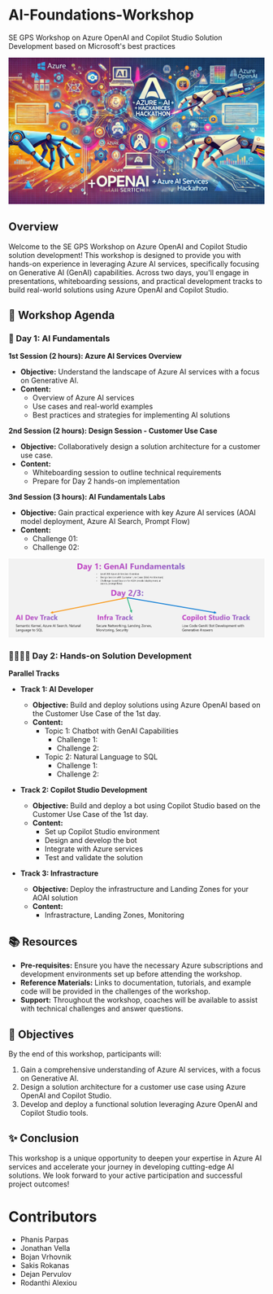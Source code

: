 # AI-Foundations-Workshop
SE GPS Workshop on Azure OpenAI and Copilot Studio Solution Development based on Microsoft's best practices

![Azure OpenAI + AI Services Hackathon](images/banner.webp)


## Overview

Welcome to the SE GPS Workshop on Azure OpenAI and Copilot Studio solution development! This workshop is designed to provide you with hands-on experience in leveraging Azure AI services, specifically focusing on Generative AI (GenAI) capabilities. Across two days, you'll engage in presentations, whiteboarding sessions, and practical development tracks to build real-world solutions using Azure OpenAI and Copilot Studio.

## 📅 Workshop Agenda

### 📝 Day 1: AI Fundamentals

**1st Session (2 hours): Azure AI Services Overview**

- **Objective:** Understand the landscape of Azure AI services with a focus on Generative AI.
- **Content:**
  - Overview of Azure AI services
  - Use cases and real-world examples
  - Best practices and strategies for implementing AI solutions

**2nd Session (2 hours): Design Session - Customer Use Case**

- **Objective:** Collaboratively design a solution architecture for a customer use case.
- **Content:**
  - Whiteboarding session to outline technical requirements
  - Prepare for Day 2 hands-on implementation

**3nd Session (3 hours): AI Fundamentals Labs**
- **Objective:** Gain practical experience with key Azure AI services (AOAI model deployment, Azure AI Search, Prompt Flow)
- **Content:**
  - Challenge 01:
  - Challenge 02:

![Tracks](images/tracks.png)

### 👨‍💻👩‍💻 Day 2: Hands-on Solution Development

**Parallel Tracks**

- **Track 1: AI Developer**
  - **Objective:** Build and deploy solutions using Azure OpenAI based on the Customer Use Case of the 1st day.
  - **Content:**
    - Topic 1: Chatbot with GenAI Capabilities
      - Challenge 1: 
      - Challenge 2:
    - Topic 2: Natural Language to SQL
      - Challenge 1:
      - Challenge 2:

- **Track 2: Copilot Studio Development**
  - **Objective:** Build and deploy a bot using Copilot Studio based on the Customer Use Case of the 1st day.
  - **Content:**
    - Set up Copilot Studio environment
    - Design and develop the bot
    - Integrate with Azure services
    - Test and validate the solution

- **Track 3: Infrastracture**
  - **Objective:** Deploy the infrastructure and Landing Zones for your AOAI solution
  - **Content:**
    - Infrastracture, Landing Zones, Monitoring

## 📚 Resources

- **Pre-requisites:** Ensure you have the necessary Azure subscriptions and development environments set up before attending the workshop.
- **Reference Materials:** Links to documentation, tutorials, and example code will be provided in the challenges of the workshop.
- **Support:** Throughout the workshop, coaches will be available to assist with technical challenges and answer questions.

## 🎯 Objectives

By the end of this workshop, participants will:

1. Gain a comprehensive understanding of Azure AI services, with a focus on Generative AI.
2. Design a solution architecture for a customer use case using Azure OpenAI and Copilot Studio.
3. Develop and deploy a functional solution leveraging Azure OpenAI and Copilot Studio tools.

## ✨ Conclusion

This workshop is a unique opportunity to deepen your expertise in Azure AI services and accelerate your journey in developing cutting-edge AI solutions. We look forward to your active participation and successful project outcomes!


# Contributors
- Phanis Parpas
- Jonathan Vella
- Bojan Vrhovnik
- Sakis Rokanas
- Dejan Pervulov
- Rodanthi Alexiou 